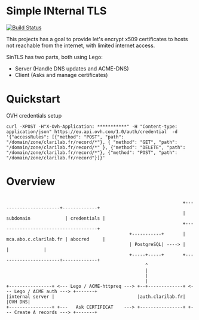 Simple INternal TLS
===================

[![Build Status](https://travis-ci.org/zehome/sintls.svg?branch=master)](https://travis-ci.org/zehome/sintls)

This projects has a goal to provide let's encrypt x509 certificates to
hosts not reachable from the internet, with limited internet access.

SinTLS has two parts, both using Lego:
  - Server (Handle DNS updates and ACME-DNS)
  - Client (Asks and manage certificates)

Quickstart
==========

OVH credentials setup
```shell
curl -XPOST -H"X-Ovh-Application: ***********" -H "Content-type: application/json" https://eu.api.ovh.com/1.0/auth/credential  -d '{"accessRules": [{"method": "POST", "path": "/domain/zone/clarilab.fr/record/*"}, { "method": "GET", "path": "/domain/zone/clarilab.fr/record/*" }, {"method": "DELETE", "path": "/domain/zone/clarilab.fr/record/*"}, {"method": "POST", "path": "/domain/zone/clarilab.fr/record"}]}'
```


Overview
========

```text

                                                                  +-----------------------+-------------+
                                                                  | subdomain             | credentials |
                                                                  +-------------------------------------+
                                              +-----------+       | mca.abo.c.clarilab.fr | abocred     |
                                              | PostgreSQL| ----> |                       |             |
                                              +-----+-----+       +-----------------------+-------------+
                                                    ^
                                                    |
                                                    |
                                                    |
+----------------+ <--- Lego / ACME-httpreq ---> +--+-------------+ <--- Lego / ACME auth ---> +-------+
|internal server |                               |auth.clarilab.fr|                            |OVH DNS|
+----------------+ +---   Ask CERTIFICAT    ---> +----------------+ +--- Create A records ---> +-------+

```

